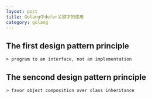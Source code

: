 ```yaml
---
layout: post
title: Golang中defer关键字的使用
category: golang
---
```


## The first design pattern principle 

	> program to an interface, not an implementation

## The sencond design pattern principle 

	> favor object composition over class inheritance
